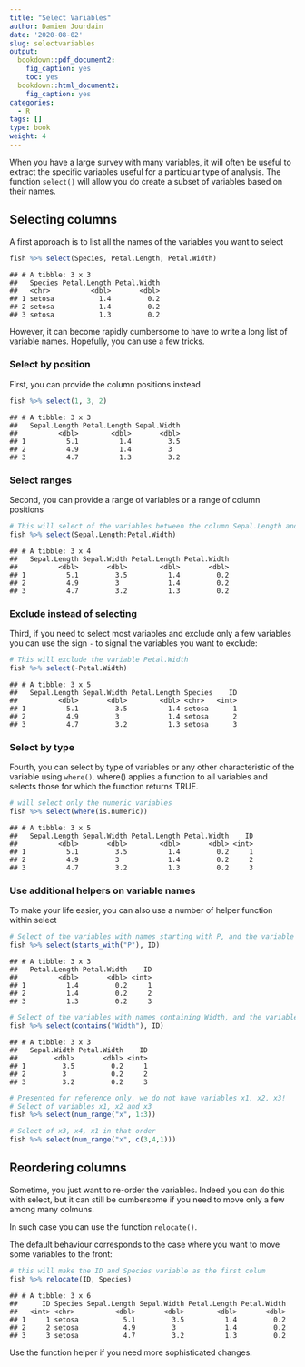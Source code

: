 ```yaml
---
title: "Select Variables" 
author: Damien Jourdain
date: '2020-08-02'
slug: selectvariables
output: 
  bookdown::pdf_document2:
    fig_caption: yes
    toc: yes
  bookdown::html_document2:
    fig_caption: yes
categories:
  - R
tags: []
type: book
weight: 4
---
```





When you have a large survey with many variables, it will often be useful to extract the specific variables useful for a particular type of analysis. The function `select()` will allow you do create a subset of variables based on their names.

## Selecting columns

A first approach is to list all the names of the variables you want to select

```r
fish %>% select(Species, Petal.Length, Petal.Width)
```

```
## # A tibble: 3 x 3
##   Species Petal.Length Petal.Width
##   <chr>          <dbl>       <dbl>
## 1 setosa           1.4         0.2
## 2 setosa           1.4         0.2
## 3 setosa           1.3         0.2
```

However, it can become rapidly cumbersome to have to write a long list of variable names. Hopefully, you can use a few tricks.

### Select by position
First, you can provide the column positions instead 


```r
fish %>% select(1, 3, 2) 
```

```
## # A tibble: 3 x 3
##   Sepal.Length Petal.Length Sepal.Width
##          <dbl>        <dbl>       <dbl>
## 1          5.1          1.4         3.5
## 2          4.9          1.4         3  
## 3          4.7          1.3         3.2
```

### Select ranges
Second, you can provide a range of variables or a range of column positions


```r
# This will select of the variables between the column Sepal.Length and Petal.Width
fish %>% select(Sepal.Length:Petal.Width)
```

```
## # A tibble: 3 x 4
##   Sepal.Length Sepal.Width Petal.Length Petal.Width
##          <dbl>       <dbl>        <dbl>       <dbl>
## 1          5.1         3.5          1.4         0.2
## 2          4.9         3            1.4         0.2
## 3          4.7         3.2          1.3         0.2
```

### Exclude instead of selecting
Third, if you need to select most variables and exclude only a few variables you can use the sign `-` to signal the variables you want to exclude:


```r
# This will exclude the variable Petal.Width
fish %>% select(-Petal.Width)
```

```
## # A tibble: 3 x 5
##   Sepal.Length Sepal.Width Petal.Length Species    ID
##          <dbl>       <dbl>        <dbl> <chr>   <int>
## 1          5.1         3.5          1.4 setosa      1
## 2          4.9         3            1.4 setosa      2
## 3          4.7         3.2          1.3 setosa      3
```

### Select by type

Fourth, you can select by type of variables or any other characteristic of the variable using `where()`. where() applies a function to all variables and selects those for which the function returns TRUE.


```r
# will select only the numeric variables
fish %>% select(where(is.numeric))
```

```
## # A tibble: 3 x 5
##   Sepal.Length Sepal.Width Petal.Length Petal.Width    ID
##          <dbl>       <dbl>        <dbl>       <dbl> <int>
## 1          5.1         3.5          1.4         0.2     1
## 2          4.9         3            1.4         0.2     2
## 3          4.7         3.2          1.3         0.2     3
```


### Use additional helpers on variable names
To make your life easier, you can also use a number of helper function within select

```r
# Select of the variables with names starting with P, and the variable ID
fish %>% select(starts_with("P"), ID)
```

```
## # A tibble: 3 x 3
##   Petal.Length Petal.Width    ID
##          <dbl>       <dbl> <int>
## 1          1.4         0.2     1
## 2          1.4         0.2     2
## 3          1.3         0.2     3
```


```r
# Select of the variables with names containing Width, and the variable ID
fish %>% select(contains("Width"), ID)
```

```
## # A tibble: 3 x 3
##   Sepal.Width Petal.Width    ID
##         <dbl>       <dbl> <int>
## 1         3.5         0.2     1
## 2         3           0.2     2
## 3         3.2         0.2     3
```


```r
# Presented for reference only, we do not have variables x1, x2, x3!
# Select of variables x1, x2 and x3
fish %>% select(num_range("x", 1:3))

# Select of x3, x4, x1 in that order
fish %>% select(num_range("x", c(3,4,1)))
```


## Reordering columns

Sometime, you just want to re-order the variables. Indeed you can do this with select, but it can still be cumbersome if you need to move only a few among many colmuns.

In such case you can use the function `relocate()`. 

The default behaviour corresponds to the case where you want to move some variables to the front:


```r
# this will make the ID and Species variable as the first colum
fish %>% relocate(ID, Species)
```

```
## # A tibble: 3 x 6
##      ID Species Sepal.Length Sepal.Width Petal.Length Petal.Width
##   <int> <chr>          <dbl>       <dbl>        <dbl>       <dbl>
## 1     1 setosa           5.1         3.5          1.4         0.2
## 2     2 setosa           4.9         3            1.4         0.2
## 3     3 setosa           4.7         3.2          1.3         0.2
```

Use the function helper if you need more sophisticated changes.
